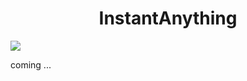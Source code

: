 <div align="center">
<h1>InstantAnything</h1>
</div>


<img src="./data/applications.png" />

coming ...
